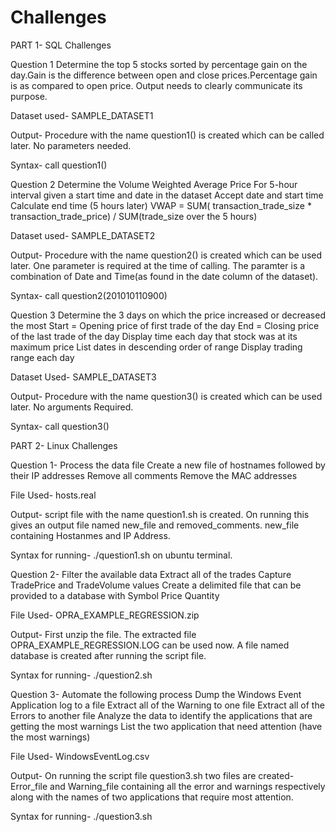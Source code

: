 # Challenges

PART 1- SQL Challenges

Question 1
Determine the top 5 stocks sorted by percentage gain on the day.Gain is the difference between open and close prices.Percentage gain is as compared to open price.
Output needs to clearly communicate its purpose.

Dataset used- SAMPLE_DATASET1

Output- Procedure  with the name question1() is created which can be called later. No parameters needed.

Syntax- call question1()


Question 2
Determine the Volume Weighted Average Price 
  For 5-hour interval given a start time and date in the dataset
  Accept date and start time
  Calculate end time (5 hours later)
  VWAP = SUM( transaction_trade_size * transaction_trade_price) / SUM(trade_size over the 5 hours)

Dataset used- SAMPLE_DATASET2

Output- Procedure with the name question2() is created which can be used later. One parameter is required at the time of calling. The paramter is a combination of Date and Time(as found in the date column of the dataset).

Syntax- call question2(201010110900)

Question 3
Determine the 3 days on which the price increased or decreased the most
  Start = Opening price of first trade of the day 
  End = Closing price of the last trade of the day
  Display time each day that stock was at its maximum price
  List dates in descending order of range
  Display trading range each day
  
Dataset Used- SAMPLE_DATASET3

Output- Procedure with the name question3() is created which can be used later. No arguments Required. 

Syntax- call question3()


PART 2- Linux Challenges

Question 1- 
Process the data file
  Create a new file of hostnames followed by their IP addresses
  Remove all comments
  Remove the MAC addresses
  
File Used- hosts.real
  
Output- script file with the name question1.sh is created. On running this gives an output file named new_file and removed_comments. new_file containing Hostanmes and IP Address. 

Syntax for running- ./question1.sh on ubuntu terminal. 


Question 2-
Filter the available data 
  Extract all of the trades
  Capture TradePrice and TradeVolume values
  Create a delimited file that can be provided to a database with
    Symbol
    Price
    Quantity

File Used- OPRA_EXAMPLE_REGRESSION.zip

Output- First unzip the file. The extracted file OPRA_EXAMPLE_REGRESSION.LOG can be used now. A file named database is created after running the script file. 

Syntax for running- ./question2.sh


Question 3-
Automate the following process
  Dump the Windows Event Application log to a file
  Extract all of the Warning to one file
  Extract all of the Errors to another file
  Analyze the data to identify the applications that are getting the most warnings
  List the two application that need attention (have the most warnings)
  
 File Used- WindowsEventLog.csv
 
 Output- On running the script file question3.sh two files are created- Error_file and Warning_file containing all the error and warnings respectively along with the names of two applications that require most attention.
 
 Syntax for running- ./question3.sh





